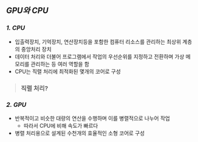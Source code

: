 ## ***GPU와 CPU***

### ***1. CPU***
- 입출력장치, 기억장치, 연산장치등을 포함한 컴퓨터 리소스를 관리하는 최상위 계층의 중앙처리 장치
- 데이터 처리와 더불어 프로그램에서 작업의 우선순위를 지정하고 전환하며 가상 메모리를 관리하는 등 여러 역할을 함
- CPU는 직렬 처리에 최적화된 몇개의 코어로 구성
>### 직렬 처리?
### ***2. GPU***
- 반복적이고 비슷한 대량의 연산을 수행하며 이를 병렬적으로 나누어 작업
  - 따라서 CPU에 비해 속도가 빠르다
- 병렬 처리용으로 설계된 수천개의 효율적인 소형 코어로 구성

